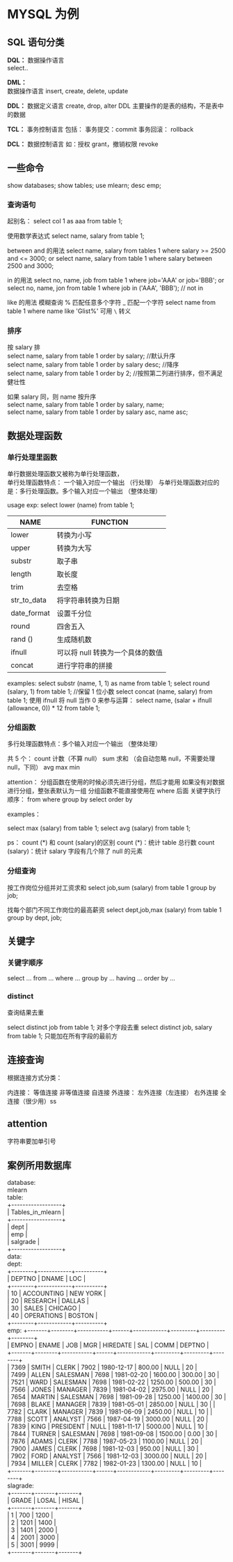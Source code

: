 # MYSQL 为例

## SQL 语句分类

**DQL：** 
	数据操作语言  
	select..

**DML：**   
	数据操作语言 
	insert, create, delete, update    
	
 
**DDL：** 
	数据定义语言 
	create, drop, alter
	DDL 主要操作的是表的结构，不是表中的数据

**TCL：** 
	事务控制语言
	包括：
		事务提交：commit 
		事务回滚： rollback 

**DCL：** 
	数据控制语言
	如：授权 grant，撤销权限 revoke


## 一些命令

show databases;
show tables;
use mlearn;
desc emp;

### 查询语句

起别名：
select col 1 as aaa from table 1;

使用数学表达式
select name, salary from table 1;

between and 的用法
select name, salary from tables 1 where  salary >= 2500 and <= 3000;
or
select name, salary from table 1 where salary between 2500 and 3000;

in 的用法
select no, name, job from table 1 where job='AAA' or job='BBB';
or 
select no, name, jon from table 1 where job in ('AAA', 'BBB');
// not in

like 的用法
模糊查询
% 匹配任意多个字符
\_  匹配一个字符
select name from table 1 where name like 'Glist%'
可用 `\` 转义  

### 排序

按 salary 排  
select name, salary from table 1 order by salary;    //默认升序  
select name, salary from table 1 order by salary desc;    //降序  
select name, salary from table 1 order by 2;           //按照第二列进行排序，但不满足健壮性  

如果 salary 同，则 name 按升序  
select name, salary from table 1 order by salary, name;  
select name, salary from table 1 order by salary asc, name asc;  


## 数据处理函数

### 单行处理里函数

单行数据处理函数又被称为单行处理函数，  
单行处理函数特点： 一个输入对应一个输出  （行处理）
与单行处理函数对应的是：多行处理函数。多个输入对应一个输出 （整体处理）  

usage exp:
select lower (name) from table 1;

| NAME | FUNCTION |
| ---- | ---- |
| lower | 转换为小写 |
| upper | 转换为大写 |
| substr | 取子串 |
| length | 取长度 |
| trim | 去空格 |
| str_to_data | 将字符串转换为日期 |
| date_format | 设置千分位 |
| round | 四舍五入 |
| rand () | 生成随机数 |
| ifnull | 可以将 null 转换为一个具体的数值 |
| concat | 进行字符串的拼接 |

examples:
select substr (name, 1, 1) as name from table 1;
select round (salary, 1) from table 1;       //保留 1 位小数
select concat (name, salary) from table 1;
使用 ifnull 将 null 当作 0 来参与运算：
select name, (salar + ifnull (allowance, 0)) * 12 from table 1;

### 分组函数

多行处理函数特点：多个输入对应一个输出 （整体处理）  

共 5 个：
	count  计数（不算 null）
	sum     求和 （会自动忽略 null，不需要处理 null，下同）
	avg
	max
	min

attention：
	分组函数在使用的时候必须先进行分组，然后才能用
	如果没有对数据进行分组，整张表默认为一组
	分组函数不能直接使用在 where 后面
	关键字执行顺序：
		from
		where
		group by
		select
		order by

examples：

select max (salary) from table 1;
select avg (salary) from table 1;

ps：
count (\*) 和 count (salary)的区别
count (\*)：统计 table 总行数
count (salary)：统计 salary 字段有几个除了 null 的元素


### 分组查询

按工作岗位分组并对工资求和
select job,sum (salary) from table 1 group by job;

找每个部门不同工作岗位的最高薪资
select dept,job,max (salary) from table 1 group by dept, job;


## 关键字

### 关键字顺序

select
	...
from
	...
where
	...
group by
	...
having
	...
order by
	...

### distinct

查询结果去重

select distinct job from table 1;
对多个字段去重
select distinct job, salary from table 1;
只能加在所有字段的最前方


## 连接查询

根据连接方式分类：

内连接：
	等值连接
	非等值连接
	自连接
外连接：
	左外连接（左连接）
	右外连接
全连接（很少用）ss  






## attention

字符串要加单引号




## 案例所用数据库

database:  
	mlearn  
table:  
	+------------------+  
	| Tables_in_mlearn |  
	+------------------+  
	| dept             |  
	| emp              |  
	| salgrade         |  
	+------------------+  
data:  
	dept:  
		+--------+------------+----------+  
		| DEPTNO | DNAME      | LOC      |  
		+--------+------------+----------+  
		|     10 | ACCOUNTING | NEW YORK |  
		|     20 | RESEARCH   | DALLAS   |  
		|     30 | SALES      | CHICAGO  |   
		|     40 | OPERATIONS | BOSTON   |  
		+--------+------------+----------+  
	emp:
		+-------+--------+-----------+------+------------+---------+---------+--------+  
		| EMPNO | ENAME  | JOB       | MGR  | HIREDATE   | SAL     | COMM    | DEPTNO |  
		+-------+--------+-----------+------+------------+---------+---------+--------+  
		|  7369 | SMITH  | CLERK     | 7902 | 1980-12-17 |  800.00 |    NULL |     20 |  
		|  7499 | ALLEN  | SALESMAN  | 7698 | 1981-02-20 | 1600.00 |  300.00 |     30 |  
		|  7521 | WARD   | SALESMAN  | 7698 | 1981-02-22 | 1250.00 |  500.00 |     30 |  
		|  7566 | JONES  | MANAGER   | 7839 | 1981-04-02 | 2975.00 |    NULL |     20 |  
		|  7654 | MARTIN | SALESMAN  | 7698 | 1981-09-28 | 1250.00 | 1400.00 |     30 |  
		|  7698 | BLAKE  | MANAGER   | 7839 | 1981-05-01 | 2850.00 |    NULL |     30 | 
		|  7782 | CLARK  | MANAGER   | 7839 | 1981-06-09 | 2450.00 |    NULL |     10 | 
		|  7788 | SCOTT  | ANALYST   | 7566 | 1987-04-19 | 3000.00 |    NULL |     20 |  
		|  7839 | KING   | PRESIDENT | NULL | 1981-11-17 | 5000.00 |    NULL |     10 |  
		|  7844 | TURNER | SALESMAN  | 7698 | 1981-09-08 | 1500.00 |    0.00 |     30 |  
		|  7876 | ADAMS  | CLERK     | 7788 | 1987-05-23 | 1100.00 |    NULL |     20 |  
		|  7900 | JAMES  | CLERK     | 7698 | 1981-12-03 |  950.00 |    NULL |     30 |  
		|  7902 | FORD   | ANALYST   | 7566 | 1981-12-03 | 3000.00 |    NULL |     20 |  
		|  7934 | MILLER | CLERK     | 7782 | 1982-01-23 | 1300.00 |    NULL |     10 |  
		+-------+--------+-----------+------+------------+---------+---------+--------+  
	slagrade:  
		+-------+-------+-------+  
		| GRADE | LOSAL | HISAL |  
		+-------+-------+-------+  
		|     1 |   700 |  1200 |  
		|     2 |  1201 |  1400 |  
		|     3 |  1401 |  2000 |  
		|     4 |  2001 |  3000 |  
		|     5 |  3001 |  9999 |   
		+-------+-------+-------+   
		
		
		